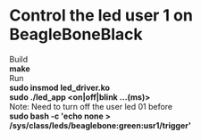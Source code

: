 # Control the led user 1 on BeagleBoneBlack  
Build  
**make**  
Run  
**sudo insmod led_driver.ko  
sudo ./led_app <on|off|blink ...(ms)>**  
Note: Need to turn off the user led 01 before  
**sudo bash -c 'echo none > /sys/class/leds/beaglebone:green:usr1/trigger'**  
